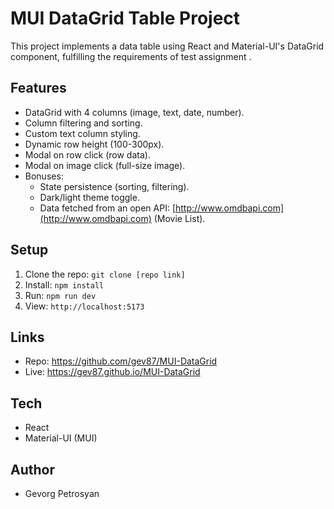 # MUI DataGrid Table Project

This project implements a data table using React and Material-UI's DataGrid component, fulfilling the requirements of test assignment .

## Features

-   DataGrid with 4 columns (image, text, date, number).
-   Column filtering and sorting.
-   Custom text column styling.
-   Dynamic row height (100-300px).
-   Modal on row click (row data).
-   Modal on image click (full-size image).
-   Bonuses:
    -   State persistence (sorting, filtering).
    -   Dark/light theme toggle.
    -   Data fetched from an open API: [http://www.omdbapi.com](http://www.omdbapi.com) (Movie List).

## Setup

1.  Clone the repo: `git clone [repo link]`
2.  Install: `npm install`
3.  Run: `npm run dev`
4.  View: `http://localhost:5173`

## Links

-   Repo: https://github.com/gev87/MUI-DataGrid
-   Live: https://gev87.github.io/MUI-DataGrid


## Tech

-   React
-   Material-UI (MUI)

## Author

-   Gevorg Petrosyan
